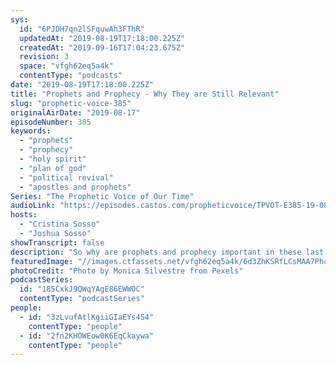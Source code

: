 ```yaml
---
sys:
  id: "6PJDH7qn2lSFquwAh3FThR"
  updatedAt: "2019-08-19T17:18:00.225Z"
  createdAt: "2019-09-16T17:04:23.675Z"
  revision: 3
  space: "vfgh62eq5a4k"
  contentType: "podcasts"
date: "2019-08-19T17:18:00.225Z"
title: "Prophets and Prophecy - Why They are Still Relevant"
slug: "prophetic-voice-385"
originalAirDate: "2019-08-17"
episodeNumber: 385
keywords:
  - "prophets"
  - "prophecy"
  - "holy spirit"
  - "plan of god"
  - "political revival"
  - "apostles and prophets"
Series: "The Prophetic Voice of Our Time"
audioLink: "https://episodes.castos.com/propheticvoice/TPVOT-E385-19-08-17-18-Prophets-and-Prophecy-Why-They-Are-Still-Relevant.mp3"
hosts:
  - "Cristina Sosso"
  - "Joshua Sosso"
showTranscript: false
description: "So why are prophets and prophecy important in these last days? 2 Peter 1:19-21 \"And we have the prophetic word more fully confirmed, to which you will do well to pay attention as to a lamp shining in a dark place, until the day dawns and the morning star rises in your hearts, knowing this first of all, that no prophecy of Scripture comes from someone’s own interpretation. For no prophecy was ever produced by the will of man, but men spoke from God as they were carried along by the Holy Spirit.\"\n"
featuredImage: "//images.ctfassets.net/vfgh62eq5a4k/6d3ZhKSRfLCsMAA7PhcORO/e040c1f95c3d565a3c58732d8d2655b5/audience-auditorium-back-view-713149.jpg"
photoCredit: "Photo by Monica Silvestre from Pexels"
podcastSeries:
  id: "185CxkJ9QWqYAgE86EWWOC"
  contentType: "podcastSeries"
people:
  - id: "3zLvufAtlKgiiGIaEYs4S4"
    contentType: "people"
  - id: "2fn2KHOWEow0K6EqCkaywa"
    contentType: "people"
---
```

